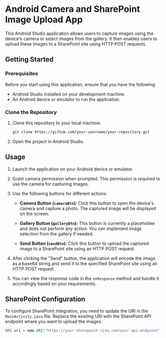 # Android Camera and SharePoint Image Upload App

This Android Studio application allows users to capture images using the device's camera or select images from the gallery. It then enables users to upload these images to a SharePoint site using HTTP POST requests.

## Getting Started

### Prerequisites

Before you start using this application, ensure that you have the following:

- Android Studio installed on your development machine.
- An Android device or emulator to run the application.

### Clone the Repository

1. Clone this repository to your local machine.

   ```bash
   git clone https://github.com/your-username/your-repository.git
   ```

2. Open the project in Android Studio.

## Usage

1. Launch the application on your Android device or emulator.

2. Grant camera permission when prompted. This permission is required to use the camera for capturing images.

3. Use the following buttons for different actions:

   - **Camera Button (`cameraBtn`):** Click this button to open the device's camera and capture a photo. The captured image will be displayed on the screen.

   - **Gallery Button (`galleryBtn`):** This button is currently a placeholder and does not perform any action. You can implement image selection from the gallery if needed.

   - **Send Button (`sendBtn`):** Click this button to upload the captured image to a SharePoint site using an HTTP POST request.

4. After clicking the "Send" button, the application will encode the image as a base64 string and send it to the specified SharePoint site using an HTTP POST request.

5. You can view the response code in the `onResponse` method and handle it accordingly based on your requirements.

## SharePoint Configuration

To configure SharePoint integration, you need to update the URI in the `MainActivity.java` file. Replace the existing URI with the SharePoint API endpoint where you want to upload the images.

```java
URI uri = new URI("https://your-sharepoint-site.com/your-api-endpoint");
```

